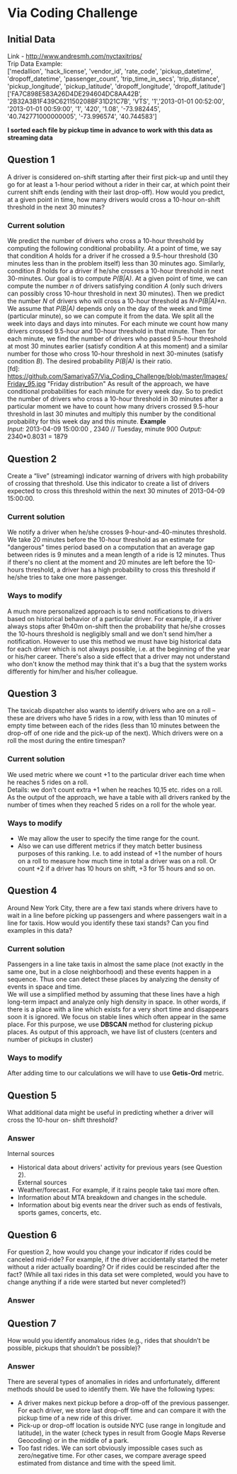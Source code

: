 # Via Coding Challenge
## Initial Data  
Link - http://www.andresmh.com/nyctaxitrips/  
Trip Data Example:  
['medallion', 'hack_license', 'vendor_id', 'rate_code', 'pickup_datetime', 'dropoff_datetime', 'passenger_count', 'trip_time_in_secs', 'trip_distance', 'pickup_longitude', 'pickup_latitude', 'dropoff_longitude', 'dropoff_latitude']  
['FA7C898E583A26D4DE294604DC8AA42B', '2B32A3B1F439C621150208BF31D21C7B', 'VTS', '1','2013-01-01 00:52:00', '2013-01-01 00:59:00', '1', '420', '1.08', '-73.982445', '40.742771000000005', '-73.996574', '40.744583']  
  
**I sorted each file by pickup time in advance to work with this data as streaming data**

## Question 1
A driver is considered on-shift starting after their first pick-up and until they go for at least a 
1-hour period without a rider in their car, at which point their current shift ends (ending with their
last drop-off). How would you predict, at a given point in time, how many drivers would cross a
10-hour on-shift threshold in the next 30 minutes?
### Current solution
We predict the number of drivers who cross a 10-hour threshold by computing the following conditional
probability. At a point of time, we say that condition _A_ holds for a driver if he crossed a 9.5-hour 
threshold (30 minutes less than in the problem itself) less than 30 minutes ago. Similarly, condition _B_
holds for a driver if he/she crosses a 10-hour threshold in next 30-minutes. Our goal is to compute _P(B|A)_.
At a given point of time, we can compute the number _n_ of drivers satisfying condition _A_ (only such drivers
can possibly cross 10-hour threshold in next 30 minutes). Then we predict the number _N_ of drivers who will
cross a 10-hour threshold as _N=P(B|A)*n_.    
We assume that _P(B|A)_ depends only on the day of the week and time (particular minute), so we can compute it
from the data. We split all the week into days and days into minutes. For each minute we count how many
drivers crossed 9.5-hour and 10-hour threshold in that minute. Then for each minute, we find the number of drivers
who passed 9.5-hour threshold at most 30 minutes earlier (satisfy condition _A_ at this moment) and a similar
number for those who cross 10-hour threshold in next 30-minutes (satisfy condition _B_). The desired probability
_P(B|A)_ is their ratio.  
[fd]: https://github.com/Samariya57/Via_Coding_Challenge/blob/master/Images/Friday_95.jpg "Friday distribution"
As result of the approach, we have conditional probabilities for each minute for every week day.
So to predict the number of drivers who cross a 10-hour threshold in 30 minutes after a particular moment we
have to count how many drivers crossed 9.5-hour threshold in last 30 minutes and multiply this number by the
conditional probability for this week day and this minute.
**Example**  
*Input:* 2013-04-09 15:00:00 , 2340 // Tuesday, minute 900 
*Output:* 2340*0.8031 = 1879  
## Question 2
Create a “live” (streaming) indicator warning of drivers with high probability of crossing that
threshold. Use this indicator to create a list of drivers expected to cross this threshold within the
next 30 minutes of 2013-04-09 15:00:00.
### Current solution
We notify a driver when he/she crosses 9-hour-and-40-minutes threshold. We take 20 minutes before the 
10-hour threshold as an estimate for "dangerous" times period based on a computation that
an average gap between rides is 9 minutes and a mean length of a ride is 12 minutes. Thus if there's
no client at the moment and 20 minutes are left before the 10-hours threshold, a driver has a high probability
to cross this threshold if he/she tries to take one more passenger.
### Ways to modify
A much more personalized approach is to send notifications to drivers based on historical behavior of
a particular driver. For example, if a driver always stops after 9h40m on-shift then the
probability that he/she crosses the 10-hours threshold is negligibly small and we don't send him/her
a notification. However to use this method we must have big historical data for each driver
which is not always possible, i.e. at the beginning of the year or his/her career. There's also
a side effect that a driver may not understand who don't know the method may think that it's a bug
that the system works differently for him/her and his/her colleague.
## Question 3
The taxicab dispatcher also wants to identify drivers who are on a roll – these are drivers
who have 5 rides in a row, with less than 10 minutes of empty time between each of the rides
(less than 10 minutes between the drop-off of one ride and the pick-up of the next). Which
drivers were on a roll the most during the entire timespan?  
### Current solution
We used metric where we count +1 to the particular driver each time when he reaches 5 rides on a roll.  
Details: we don't count extra +1 when he reaches 10,15 etc. rides on a roll.  
As the output of the approach, we have a table with all drivers ranked by the number of times when they reached 5 rides on a roll for the whole year.
### Ways to modify
* We may allow the user to specify the time range for the count.  
* Also we can use different metrics if they match better business purposes of this ranking.
I.e. to add instead of +1 the number of hours on a roll to measure how much time in total
a driver was on a roll. Or count +2 if a driver has 10 hours on shift, +3 for 15 hours and so on.
## Question 4
Around New York City, there are a few taxi stands where drivers have to wait in a line before
picking up passengers and where passengers wait in a line for taxis. How would you identify
these taxi stands? Can you find examples in this data?
### Current solution
Passengers in a line take taxis in almost the same place (not exactly in the same one, but in
a close neighborhood) and these events happen in a sequence. Thus one can detect these places
by analyzing the density of events in space and time.  
We will use a simplified method by assuming that these lines have a high long-term impact
and analyze only high density in space. In other words, if there is a place with a line which
exists for a very short time and disappears soon it is ignored. We focus on stable lines which
often appear in the same place.
For this purpose, we use **DBSCAN** method for clustering pickup places.
As output of this approach, we have list of clusters (centers and number of pickups in cluster)  
### Ways to modify
After adding time to our calculations we will have to use **Getis-Ord** metric.
## Question 5
What additional data might be useful in predicting whether a driver will cross the 10-hour on-
shift threshold?
### Answer
Internal sources
* Historical data about drivers' activity for previous years (see Question 2).  
External sources
* Weather/forecast. For example, if it rains people take taxi more often.
* Information about MTA breakdown and changes in the schedule.
* Information about big events near the driver such as ends of festivals, sports games, concerts, etc.
## Question 6
For question 2, how would you change your indicator if rides could be canceled mid-ride?
For example, if the driver accidentally started the meter without a rider actually boarding? Or if
rides could be rescinded after the fact? (While all taxi rides in this data set were completed,
would you have to change anything if a ride were started but never completed?)  
### Answer

## Question 7
How would you identify anomalous rides (e.g., rides that shouldn’t be possible, pickups that
shouldn’t be possible)?  
### Answer
There are several types of anomalies in rides and unfortunately, different methods should be
used to identify them. We have the following types:
* A driver makes next pickup before a drop-off of the previous passenger. For each driver, we store
last drop-off time and can compare it with the pickup time of a new ride of this driver. 
* Pick-up or drop-off location is outside NYC (use range in longitude and latitude), in the
water (check types in result from Google Maps Reverse Geocoding) or in the middle of a park.
* Too fast rides. We can sort obviously impossible cases such as zero/negative time.
For other cases, we compare average speed estimated from distance and time with the speed limit.
